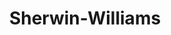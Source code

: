 ---
title: "Sherwin-Williams"
url: /round-rock/sherwin-williams-greenlawn-boulevard/
shop: paint
---
